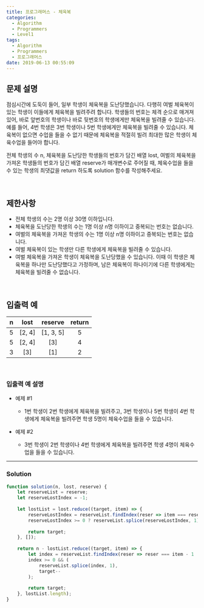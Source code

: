 ```yaml
---
title: 프로그래머스 - 체육복
categories:
  - Algorithm
  - Programmers
  - Level1
tags:
  - Algorithm
  - Programmers
  - 프로그래머스
date: 2019-06-13 00:55:09
---
```




## 문제 설명
점심시간에 도둑이 들어, 일부 학생이 체육복을 도난당했습니다. 
다행히 여벌 체육복이 있는 학생이 이들에게 체육복을 빌려주려 합니다. 
학생들의 번호는 체격 순으로 매겨져 있어, 바로 앞번호의 학생이나 바로 뒷번호의 학생에게만 체육복을 빌려줄 수 있습니다. 
예를 들어, 4번 학생은 3번 학생이나 5번 학생에게만 체육복을 빌려줄 수 있습니다. 
체육복이 없으면 수업을 들을 수 없기 때문에 체육복을 적절히 빌려 최대한 많은 학생이 체육수업을 들어야 합니다.

전체 학생의 수 n, 체육복을 도난당한 학생들의 번호가 담긴 배열 lost, 여벌의 체육복을 가져온 학생들의 번호가 담긴 배열 reserve가 매개변수로 주어질 때, 체육수업을 들을 수 있는 학생의 최댓값을 return 하도록 solution 함수를 작성해주세요.

<!-- more -->
<br/>

## 제한사항
- 전체 학생의 수는 2명 이상 30명 이하입니다.
- 체육복을 도난당한 학생의 수는 1명 이상 n명 이하이고 중복되는 번호는 없습니다.
- 여벌의 체육복을 가져온 학생의 수는 1명 이상 n명 이하이고 중복되는 번호는 없습니다.
- 여벌 체육복이 있는 학생만 다른 학생에게 체육복을 빌려줄 수 있습니다.
- 여벌 체육복을 가져온 학생이 체육복을 도난당했을 수 있습니다. 이때 이 학생은 체육복을 하나만 도난당했다고 가정하며, 남은 체육복이 하나이기에 다른 학생에게는 체육복을 빌려줄 수 없습니다.

<br/>

## 입출력 예
| n | lost | reserve | return |
| --- | :---: | :---: | :---: |
| 5 | [2, 4] | [1, 3, 5] | 5 |
| 5 | [2, 4] | [3] | 4 |
| 3 | [3] | [1] | 2 |

<br/>

### 입출력 예 설명
- 예제 #1
	- 1번 학생이 2번 학생에게 체육복을 빌려주고, 3번 학생이나 5번 학생이 4번 학생에게 체육복을 빌려주면 학생 5명이 체육수업을 들을 수 있습니다.

- 예제 #2
	- 3번 학생이 2번 학생이나 4번 학생에게 체육복을 빌려주면 학생 4명이 체육수업을 들을 수 있습니다.



---

### Solution

```javascript
function solution(n, lost, reserve) {
    let reserveList = reserve;
    let reserveLostIndex = -1;
    
    let lostList = lost.reduce((target, item) => {
        reserveLostIndex = reserveList.findIndex(reser => item === reser);
        reserveLostIndex >= 0 ? reserveList.splice(reserveLostIndex, 1) : target.push(item);
     
        return target;
    }, []);
    
    return n - lostList.reduce((target, item) => {        
        let index = reserveList.findIndex(reser => reser === item - 1 || reser === item + 1);
        index >= 0 && (
            reserveList.splice(index, 1),
            target--
        );
        
        return target;
    }, lostList.length);
}
```
